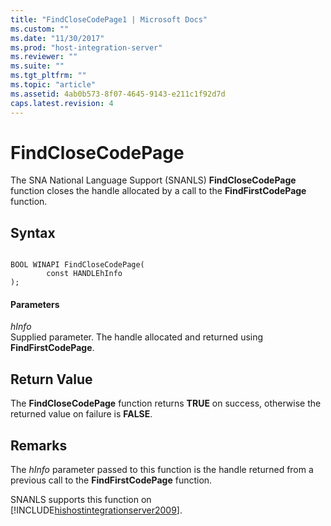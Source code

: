 ```yaml
---
title: "FindCloseCodePage1 | Microsoft Docs"
ms.custom: ""
ms.date: "11/30/2017"
ms.prod: "host-integration-server"
ms.reviewer: ""
ms.suite: ""
ms.tgt_pltfrm: ""
ms.topic: "article"
ms.assetid: 4ab0b573-8f07-4645-9143-e211c1f92d7d
caps.latest.revision: 4
---
```

# FindCloseCodePage
The SNA National Language Support (SNANLS) **FindCloseCodePage** function closes the handle allocated by a call to the **FindFirstCodePage** function.  
  
## Syntax  
  
```  
  
BOOL WINAPI FindCloseCodePage(   
        const HANDLEhInfo  
);  
```  
  
#### Parameters  
 *hInfo*  
 Supplied parameter. The handle allocated and returned using **FindFirstCodePage**.  
  
## Return Value  
 The **FindCloseCodePage** function returns **TRUE** on success, otherwise the returned value on failure is **FALSE**.  
  
## Remarks  
 The *hInfo* parameter passed to this function is the handle returned from a previous call to the **FindFirstCodePage** function.  
  
 SNANLS supports this function on [!INCLUDE[hishostintegrationserver2009](../includes/hishostintegrationserver2009-md.md)].